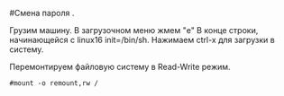 #Смена пароля . 


Грузим машину. В загрузочном меню жмем "e" В конце строки, начинающейся с linux16  init=/bin/sh. Нажимаем сtrl-x для загрузки в систему. 

Перемонтируем файловую систему в Read-Write режим.   

    #mount -o remount,rw /

